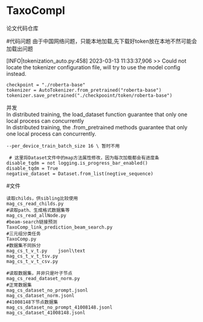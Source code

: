 # TaxoCompl
论文代码仓库

#代码问题
由于中国网络问题，只能本地加载,先下载好token放在本地不然可能会加载出问题

[INFO|tokenization_auto.py:458] 2023-03-13 11:33:37,906 >> Could not locate the tokenizer configuration file, will try to use the model config instead.

```
checkpoint = "./roberta-base"
tokenizer = AutoTokenizer.from_pretrained("roberta-base")
tokenizer.save_pretrained("./checkpooint/token/roberta-base")
```

并发  
In distributed training, the load_dataset function guarantee that only one local process can concurrently   
In distributed training, the .from_pretrained methods guarantee that only one local process can concurrently. 
```
--per_device_train_batch_size 16 \ 暂时不用
```
```
 # 这里将Dataset文件中的map方法属性修改，因为每次加载都会有进度条
disable_tqdm = not logging.is_progress_bar_enabled()
disable_tqdm = True
negative_dataset = Dataset.from_list(negtive_sequence)
```

#文件
```
读取childs，供sibling比较使用
mag_cs_read_childs.py
#读取path、生成格式数据集等
mag_cs_read_allNode.py
#beam-search链接预测
TaxoComp_link_prediction_beam_search.py
#三元组分类任务
TaxoComp.py
#数据集不同拆分
mag_cs_t_v_t.py    jsonl\text
mag_cs_t_v_t_tsv.py
mag_cs_t_v_t_csv.py

#读取数据集，并非只是叶子节点
mag_cs_read_dataset_norm.py
#正常数据集
mag_cs_dataset_no_prompt.jsonl
mag_cs_dataset_norm.jsonl
#41008148下节点数据集
mag_cs_dataset_no_prompt_41008148.jsonl
mag_cs_dataset_41008148.jsonl
```
